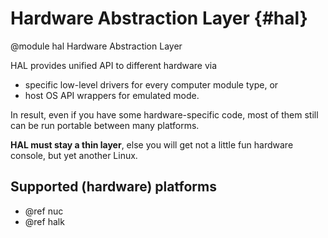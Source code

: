 # Hardware Abstraction Layer {#hal}

@module hal Hardware Abstraction Layer

HAL provides unified API to different hardware via 
* specific low-level drivers for every computer module type, or 
* host OS API wrappers for emulated mode.

In result, even if you have some hardware-specific code, most of them still
can be run portable between many platforms.

**HAL must stay a thin layer**, else you will get not a little fun hardware console, but yet another Linux.

## Supported (hardware) platforms

* @ref nuc
* @ref halk
